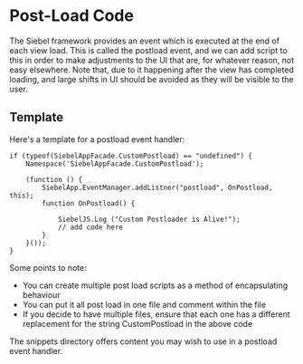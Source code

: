 # Post-Load Code
The Siebel framework provides an event which is executed at the end of each view load. This is called the postload event, and we can add script to this in order to make adjustments to the UI that are, for whatever reason, not easy elsewhere. Note that, due to it happening after the view has completed loading, and large shifts in UI should be avoided as they will be visible to the user.

## Template
Here's a template for a postload event handler:

```
if (typeof(SiebelAppFacade.CustomPostload) == "undefined") {
	Namespace('SiebelAppFacade.CustomPostload');

	(function () {
		SiebelApp.EventManager.addListner("postload", OnPostload, this);
		function OnPostload() {
			
			SiebelJS.Log ("Custom Postloader is Alive!");
			// add code here
		}
	}());
}
```

Some points to note:
* You can create multiple post load scripts as a method of encapsulating behaviour
* You can put it all post load in one file and comment within the file
* If you decide to have multiple files, ensure that each one has a different replacement for the string CustomPostload in the above code

The snippets directory offers content you may wish to use in a postload event handler.